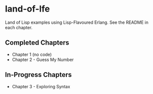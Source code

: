 land-of-lfe
===========

Land of Lisp examples using Lisp-Flavoured Erlang. See the README in each chapter.

## Completed Chapters

* Chapter 1 (no code)
* Chapter 2 - Guess My Number


## In-Progress Chapters

* Chapter 3 - Exploring Syntax
